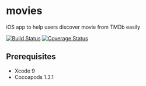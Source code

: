 # movies
iOS app to help users discover movie from TMDb easily

[![Build Status](https://travis-ci.org/itleo31/movies.svg?branch=master)](https://travis-ci.org/itleo31/movies)
[![Coverage Status](https://coveralls.io/repos/github/itleo31/movies/badge.svg?branch=master)](https://coveralls.io/github/itleo31/movies?branch=master)

## Prerequisites

- Xcode 9
- Cocoapods 1.3.1
